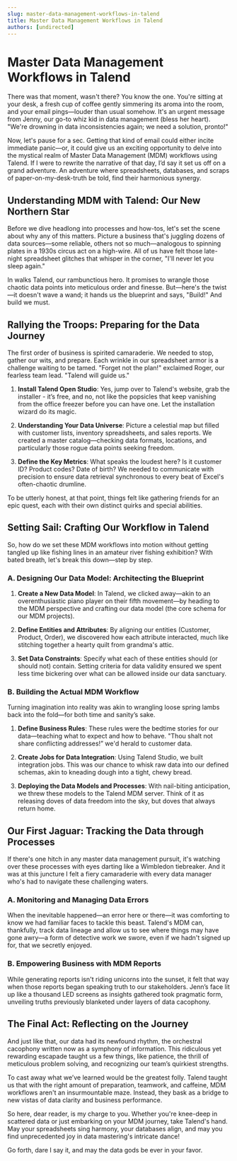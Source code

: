 ```yaml
---
slug: master-data-management-workflows-in-talend
title: Master Data Management Workflows in Talend
authors: [undirected]
---
```



# Master Data Management Workflows in Talend

There was that moment, wasn't there? You know the one. You're sitting at your desk, a fresh cup of coffee gently simmering its aroma into the room, and your email pings—louder than usual somehow. It's an urgent message from Jenny, our go-to whiz kid in data management (bless her heart). "We're drowning in data inconsistencies again; we need a solution, pronto!" 

Now, let's pause for a sec. Getting that kind of email could either incite immediate panic—or, it could give us an exciting opportunity to delve into the mystical realm of Master Data Management (MDM) workflows using Talend. If I were to rewrite the narrative of that day, I’d say it set us off on a grand adventure. An adventure where spreadsheets, databases, and scraps of paper-on-my-desk-truth be told, find their harmonious synergy.

## Understanding MDM with Talend: Our New Northern Star

Before we dive headlong into processes and how-tos, let's set the scene about why any of this matters. Picture a business that's juggling dozens of data sources—some reliable, others not so much—analogous to spinning plates in a 1930s circus act on a high-wire. All of us have felt those late-night spreadsheet glitches that whisper in the corner, "I'll never let you sleep again."

In walks Talend, our rambunctious hero. It promises to wrangle those chaotic data points into meticulous order and finesse. But—here's the twist—it doesn't wave a wand; it hands us the blueprint and says, "Build!" And build we must.

## Rallying the Troops: Preparing for the Data Journey

The first order of business is spirited camaraderie. We needed to stop, gather our wits, and prepare. Each wrinkle in our spreadsheet armor is a challenge waiting to be tamed. "Forget not the plan!" exclaimed Roger, our fearless team lead. "Talend will guide us."

1. **Install Talend Open Studio**: Yes, jump over to Talend's website, grab the installer - it’s free, and no, not like the popsicles that keep vanishing from the office freezer before you can have one. Let the installation wizard do its magic.

2. **Understanding Your Data Universe**: Picture a celestial map but filled with customer lists, inventory spreadsheets, and sales reports. We created a master catalog—checking data formats, locations, and particularly those rogue data points seeking freedom.

3. **Define the Key Metrics**: What speaks the loudest here? Is it customer ID? Product codes? Date of birth? We needed to communicate with precision to ensure data retrieval synchronous to every beat of Excel's often-chaotic drumline.

To be utterly honest, at that point, things felt like gathering friends for an epic quest, each with their own distinct quirks and special abilities. 

## Setting Sail: Crafting Our Workflow in Talend

So, how do we set these MDM workflows into motion without getting tangled up like fishing lines in an amateur river fishing exhibition? With bated breath, let's break this down—step by step.

### A. Designing Our Data Model: Architecting the Blueprint

1. **Create a New Data Model**: In Talend, we clicked away—akin to an overenthusiastic piano player on their fifth movement—by heading to the MDM perspective and crafting our data model (the core schema for our MDM projects).

2. **Define Entities and Attributes**: By aligning our entities (Customer, Product, Order), we discovered how each attribute interacted, much like stitching together a hearty quilt from grandma's attic.

3. **Set Data Constraints**: Specify what each of these entities should (or should not) contain. Setting criteria for data validity ensured we spent less time bickering over what can be allowed inside our data sanctuary.

### B. Building the Actual MDM Workflow

Turning imagination into reality was akin to wrangling loose spring lambs back into the fold—for both time and sanity’s sake.

1. **Define Business Rules**: These rules were the bedtime stories for our data—teaching what to expect and how to behave. "Thou shalt not share conflicting addresses!” we'd herald to customer data.

2. **Create Jobs for Data Integration**: Using Talend Studio, we built integration jobs. This was our chance to whisk raw data into our defined schemas, akin to kneading dough into a tight, chewy bread.

3. **Deploying the Data Models and Processes**: With nail-biting anticipation, we threw these models to the Talend MDM server. Think of it as releasing doves of data freedom into the sky, but doves that always return home.

## Our First Jaguar: Tracking the Data through Processes

If there's one hitch in any master data management pursuit, it's watching over these processes with eyes darting like a Wimbledon tiebreaker. And it was at this juncture I felt a fiery camaraderie with every data manager who's had to navigate these challenging waters.

### A. Monitoring and Managing Data Errors

When the inevitable happened—an error here or there—it was comforting to know we had familiar faces to tackle this beast. Talend's MDM can, thankfully, track data lineage and allow us to see where things may have gone awry—a form of detective work we swore, even if we hadn't signed up for, that we secretly enjoyed.

### B. Empowering Business with MDM Reports

While generating reports isn't riding unicorns into the sunset, it felt that way when those reports began speaking truth to our stakeholders. Jenn’s face lit up like a thousand LED screens as insights gathered took pragmatic form, unveiling truths previously blanketed under layers of data cacophony.

## The Final Act: Reflecting on the Journey

And just like that, our data had its newfound rhythm, the orchestral cacophony written now as a symphony of information. This ridiculous yet rewarding escapade taught us a few things, like patience, the thrill of meticulous problem solving, and recognizing our team’s quirkiest strengths.

To cast away what we’ve learned would be the greatest folly. Talend taught us that with the right amount of preparation, teamwork, and caffeine, MDM workflows aren't an insurmountable maze. Instead, they bask as a bridge to new vistas of data clarity and business performance.

So here, dear reader, is my charge to you. Whether you're knee-deep in scattered data or just embarking on your MDM journey, take Talend's hand. May your spreadsheets sing harmony, your databases align, and may you find unprecedented joy in data mastering's intricate dance!

Go forth, dare I say it, and may the data gods be ever in your favor.